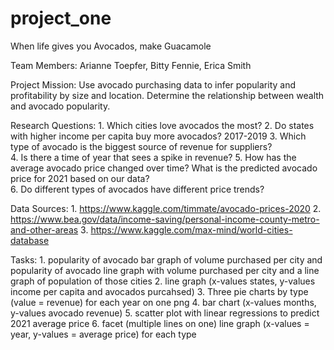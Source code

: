 # project_one
When life gives you Avocados, make Guacamole

Team Members: Arianne Toepfer, Bitty Fennie, Erica Smith

Project Mission:
    Use avocado purchasing data to infer popularity and profitability by size and location. Determine the relationship between wealth and avocado popularity.

Research Questions:
    1. Which cities love avocados the most?
    2. Do states with higher income per capita buy more avocados? 2017-2019
	3. Which type of avocado is the biggest source of revenue for suppliers?  
    4. Is there a time of year that sees a spike in revenue?
	5. How has the average avocado price changed over time?  What is the predicted avocado price for 2021 based on our data?  
    6. Do different types of avocados have different price trends? 

Data Sources:
    1. https://www.kaggle.com/timmate/avocado-prices-2020
    2. https://www.bea.gov/data/income-saving/personal-income-county-metro-and-other-areas
    3. https://www.kaggle.com/max-mind/world-cities-database

Tasks:
    1. popularity of avocado bar graph of volume purchased per city and popularity of avocado line graph with volume purchased per city and a line graph of population of those cities
    2. line graph (x-values states, y-values income per capita and avocados purcahsed)
    3. Three pie charts by type (value = revenue) for each year on one png 
    4. bar chart (x-values months, y-values avocado revenue)
    5. scatter plot with linear regressions to predict 2021 average price 
    6. facet (multiple lines on one) line graph (x-values = year, y-values = average price) for each type
